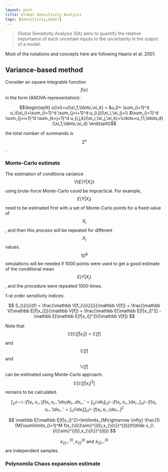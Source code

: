 ```yaml
---
layout: post
title: Global Sensitivity Analysis 
tags: [Sensitivity,Sobol]
---
```


>Global Sensitivity Analysis (SA) aims to quantify the relative importance of
>each uncertain inputs to the uncertainty in the output of a model.

Most of the notations and concepts here are following Haario et al. 2001.

## Variance-based method 
Consider an square integrable function $$f(x)$$ in the form
(ANOVA-representation):

$$\begin{split}
u(\xi)=u(\xi_1,\ldots,\xi_k) =
&u_0+ \sum_{i=1}^d u_i(\xi_i)+\sum_{i=1}^d \sum_{j=i+1}^d u_{i.j}(\xi_i,\xi_j)+\\
&\sum_{i=1}^d \sum_{j=i+1}^d \sum_{k=j+1}^d
u_{i,j,k}(\xi_i,\xi_j,\xi_k)+\cdots+u_{1,\ldots,d}(\xi_1,\ldots,\xi_d)
\end{split}$$

the total number of summands is $$2^n$$.


### Monte-Carlo estimate

The estimation of conditiona variance $$V(E(Y|X_i))$$ using brute-force
Monte-Carlo could be impractical. For example, $$E(Y|X_i)$$ need to be estimated
first with a set of Monte-Carlo points for a fixed value of $$X_i$$, and then
this process will be repeated for different $$X_i$$ values. $$10^6$$ simulations
will be needed if 1000 points were used to get a good estimate of the
conditional mean $$E(Y|X_i)$$, and the procedure were repeated 1000 times. 

1-st order sensitivity indices:

$$
 S_{\{i\}}(f) = \frac{\mathbb V[f_{\{i\}}]}{\mathbb V[f]} 
 = \frac{\mathbb V[\mathbb E[f|x_i]]}{\mathbb V[f]}
 = \frac{\mathbb E[\mathbb E[f|x_i]^2] -\mathbb E[\mathbb E[f|x_i]]^2}{\mathbb
 V[f]}
$$

Note that $$\mathbb E[\mathbb E[f|x_i]]=\mathbb E[f]$$ and $$\mathbb E[f]$$ and
$$\mathbb V[f]$$ can be estimated using Monte-Carlo approach. 
$$\mathbb E[\mathbb E[f|x_i]^2]$$ remains to be calculated.

$$\int_{U^{d+|i \sim|}} f(x_i,x_{i\sim})f(x_i,x_{i\sim}')dx_i
dx_{i\sim}dx_{i\sim}'
=\int_{U^{|\mathfrak i|}}dx_i \int_{U^{|i\sim|}} f(x_i,x_{i\sim})dx_{i\sim} 
\int_{U^{|i\sim|}} f(x_i,x_{i\sim}')dx_{i\sim}'
=\int_{U^|i|}dx_i[\int_{U^|i\sim|}f(x_i,x_{i\sim})dx_{i\sim}]^2
$$ 

$$
\mathbb E[\mathbb E[f|x_i]^2]=lim\limits_{M\rightarrow \infty}
\frac{1}{M}\sum\limits_{l=1}^M f(x_{\{i\}\sim}^{(l)},x_{\{i\}}^{(l)})f(\tilde x_{\{i\}\sim}^{(l)},x_{\{i\}}^{(l)})
$$

$$x_{\{i\}\sim}^{(l)},x_{\{i\}}^{(l)}\ \mbox{and}\ \tilde x_{\{i\}\sim}^{(l)}$$
are independent samples.

### Polynomila Chaos expansion estimate
